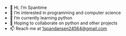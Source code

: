 - 👋 Hi, I’m Spantime
- 👀 I’m interested in programming and computer science
- 🌱 I’m currently learning python
- 💞️ Hoping to collaborate on python and other projects
- 📫 Reach me at 1spandansen24564@gmail.com
